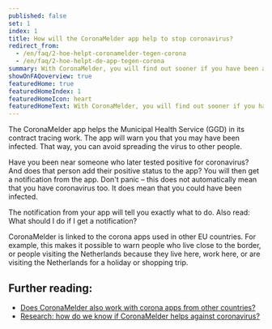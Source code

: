 ```yaml
---
published: false
set: 1
index: 1
title: How will the CoronaMelder app help to stop coronavirus?
redirect_from: 
  - /en/faq/2-hoe-helpt-coronamelder-tegen-corona
  - /en/faq/2-hoe-helpt-de-app-tegen-corona
summary: With CoronaMelder, you will find out sooner if you have been at a higher risk of infection.
showOnFAQoverview: true
featuredHome: true
featuredHomeIndex: 1
featuredHomeIcon: heart
featuredHomeText: With CoronaMelder, you will find out sooner if you have been at a higher risk of infection.
---
```

The CoronaMelder app helps the Municipal Health Service (GGD) in its contract tracing work. The app will warn you that you may have been infected. That way, you can avoid spreading the virus to other people.
 
Have you been near someone who later tested positive for coronavirus? And does that person add their positive status to the app? You will then get a notification from the app. Don't panic – this does not automatically mean that you have coronavirus too. It does mean that you could have been infected.
 
The notification from your app will tell you exactly what to do. Also read: What should I do if I get a notification?
 
CoronaMelder is linked to the corona apps used in other EU countries. For example, this makes it possible to warn people who live close to the border, or people visiting the Netherlands because they live here, work here, or are visiting the Netherlands for a holiday or shopping trip.

## Further reading:

- <a href="/{{page.lang}}/faq/1-7-werkt-coronamelder-ook-met-apps-uit-andere-landen" lang="en" hreflang="en">Does CoronaMelder also work with corona apps from other countries?</a>
- <a href="/{{page.lang}}/faq/3-1-onderzoek-hoe-weten-we-of-coronamelder-helpt-tegen-corona" lang="en" hreflang="en">Research: how do we know if CoronaMelder helps against coronavirus?</a>
